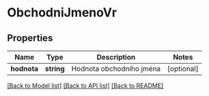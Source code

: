 # ObchodniJmenoVr

## Properties
Name | Type | Description | Notes
------------ | ------------- | ------------- | -------------
**hodnota** | **string** | Hodnota obchodního jména | [optional] 

[[Back to Model list]](../../README.md#documentation-for-models) [[Back to API list]](../../README.md#documentation-for-api-endpoints) [[Back to README]](../../README.md)

